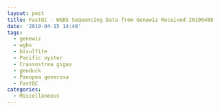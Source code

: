 ```yaml
---
layout: post
title: FastQC - WGBS Sequencing Data from Genewiz Received 20190408
date: '2019-04-15 14:48'
tags: 
  - genewiz
  - wgbs
  - bisulfite
  - Pacific oyster
  - Crassostrea gigas
  - geoduck
  - Panopea generosa
  - FastQC
categories: 
  - Miscellaneous
---
```

